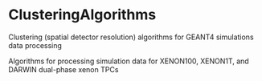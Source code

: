 # ClusteringAlgorithms
Clustering (spatial detector resolution) algorithms for GEANT4 simulations data processing

Algorithms for processing simulation data for XENON100, XENON1T, and DARWIN dual-phase xenon TPCs
